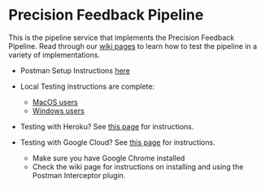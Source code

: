 # Precision Feedback Pipeline
This is the pipeline service that implements the Precision Feedback Pipeline.
Read through our [wiki pages](https://github.com/Display-Lab/precision-feedback-pipeline/wiki) to learn how to test the pipeline in a variety of implementations.

- Postman Setup Instructions [here](https://github.com/Display-Lab/precision-feedback-pipeline/wiki/Postman-Testing-Workflow)
- Local Testing instructions are complete:
    - [MacOS users](https://github.com/Display-Lab/precision-feedback-pipeline/wiki/Testing-Local-MacOS-Pipeline)
    - [Windows users](https://github.com/Display-Lab/precision-feedback-pipeline/wiki/Testing-Local-Windows-Pipeline)

- Testing with Heroku? See [this page](https://github.com/Display-Lab/precision-feedback-pipeline/wiki/Testing-with-Heroku) for instructions.

- Testing with Google Cloud? See [this page](https://github.com/Display-Lab/precision-feedback-pipeline/wiki/Testing-with-Google-Cloud) for instructions.
     - Make sure you have Google Chrome installed
     - Check the wiki page for instructions on installing and using the Postman Interceptor plugin.
<!--
To test the pipeline hosted in heroku:
1. Download, postman app from ```https://www.postman.com/downloads/``` and install it.

2. send a POST request  to the ip address ```https://pfpapi.herokuapp.com/createprecisionfeedback/```
with the details present in input_message.json using the postman app.
3. If you are running the pipeline in heroku have the debug="no" in input

To test the pipeline locally:

1. Install poetry using the command ```pip install poetry```(assuming that python and pip are already installed in the computer in which you test locally)

2. Once poetry is installed- use the following command to install the package dependencies
    ```poetry install```

3. In command line where pfp_api codebase is existing,type the command -``` poetry run uvicorn main:app --reload```

4. Download ,postman app from ```https://www.postman.com/downloads/``` and install it.

5. Send a POST request to the ip address ```127.0.0.1:8000/createprecisionfeedback/``` with details present in [input_message.json](input_message.json) using the postman app

6. If you are running the pipeline locally and want to see intermediate files have the debug="yes" in input_message.json 

7. if you want to set export variable for the causal pathways in the pipeline, you can do so by using the   command
    poetry export PATHWAYS=https://github.com/Display-Lab/knowledge-base/tree/main/causal_pathways
    poetry export measures=https://raw.githubusercontent.com/Display-Lab/knowledge-base/main/measures.json
    poetry export templates=https://github.com/Display-Lab/knowledge-base/tree/main/message_templates
    or
    export PATHWAYS=/Users/username/knowledge-base/causal_pathways
    export templates=/Users/username/knowledge-base/templates
    export measures='file:///Users/username/knowledge-base/measures.json'
    

    Then use the command
    poetry uvicorn main:app --reload



To test the pipeline service hosted in Google cloud platform of Michigan Medicine

1. Login to your umich level 1 account
2. Open google chrome  and try accessing anyone of the links below
    
        https://pfp.test.app.med.umich.edu/, 
        https://pfp.lab.app.med.umich.edu/,
        https://pfp.prod.app.med.umich.edu/
        
3. If the request resulted in a failure message- reach out to Display lab administrator and request them to add you to displaylab-dev@umich.edu Mcommunity group
4. If your request to above links were successful, download postman from the link "https://www.postman.com/downloads/" and install it in your computer.

5. Open google chrome and install the postman interceptor plugin
6. open the postman desktop app, at the bottom there is a satelite icon call capture requests and go to via interceptor and enable capture request there, alternatively you can capture request from the google chrome postman plugin
7. Again at the bottom of the postman desktop app you should see a cookie icon. Click on the icon and select the sync cookies add "google.com" and 

        https://pfp.test.app.med.umich.edu/, 
        https://pfp.lab.app.med.umich.edu/,
        https://pfp.prod.app.med.umich.edu/
        
  and click sync cookies

8. go to the new request of postman try any one of the following links


        https://pfp.test.app.med.umich.edu/, 
        https://pfp.lab.app.med.umich.edu/,
        https://pfp.prod.app.med.umich.edu/ 
        
        
    You should see a succesful response
9. Convert the request from Get to post, Add the contents of input message to the body part of the request and change the url to any one of the following links


        https://pfp.test.app.med.umich.edu/createprecisionfeedback, 
        https://pfp.lab.app.med.umich.edu/createprecisionfeedback, 
        https://pfp.prod.app.med.umich.edu/createprecisionfeedback
-->
